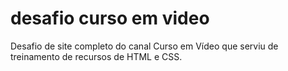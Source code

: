 # desafio curso em video
 Desafio de site completo do canal Curso em Vídeo que serviu de treinamento de recursos de HTML e CSS.

